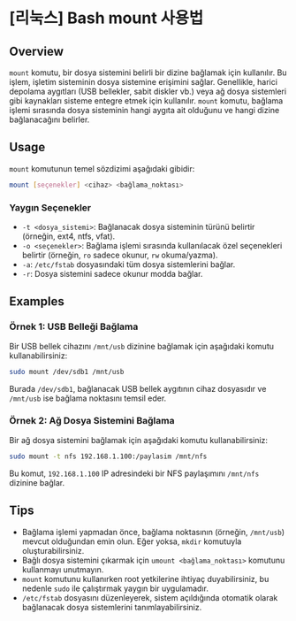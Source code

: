 # [리눅스] Bash mount 사용법

## Overview
`mount` komutu, bir dosya sistemini belirli bir dizine bağlamak için kullanılır. Bu işlem, işletim sisteminin dosya sistemine erişimini sağlar. Genellikle, harici depolama aygıtları (USB bellekler, sabit diskler vb.) veya ağ dosya sistemleri gibi kaynakları sisteme entegre etmek için kullanılır. `mount` komutu, bağlama işlemi sırasında dosya sisteminin hangi aygıta ait olduğunu ve hangi dizine bağlanacağını belirler.

## Usage
`mount` komutunun temel sözdizimi aşağıdaki gibidir:

```bash
mount [seçenekler] <cihaz> <bağlama_noktası>
```

### Yaygın Seçenekler
- `-t <dosya_sistemi>`: Bağlanacak dosya sisteminin türünü belirtir (örneğin, ext4, ntfs, vfat).
- `-o <seçenekler>`: Bağlama işlemi sırasında kullanılacak özel seçenekleri belirtir (örneğin, `ro` sadece okunur, `rw` okuma/yazma).
- `-a`: `/etc/fstab` dosyasındaki tüm dosya sistemlerini bağlar.
- `-r`: Dosya sistemini sadece okunur modda bağlar.

## Examples
### Örnek 1: USB Belleği Bağlama
Bir USB bellek cihazını `/mnt/usb` dizinine bağlamak için aşağıdaki komutu kullanabilirsiniz:

```bash
sudo mount /dev/sdb1 /mnt/usb
```

Burada `/dev/sdb1`, bağlanacak USB bellek aygıtının cihaz dosyasıdır ve `/mnt/usb` ise bağlama noktasını temsil eder.

### Örnek 2: Ağ Dosya Sistemini Bağlama
Bir ağ dosya sistemini bağlamak için aşağıdaki komutu kullanabilirsiniz:

```bash
sudo mount -t nfs 192.168.1.100:/paylasim /mnt/nfs
```

Bu komut, `192.168.1.100` IP adresindeki bir NFS paylaşımını `/mnt/nfs` dizinine bağlar.

## Tips
- Bağlama işlemi yapmadan önce, bağlama noktasının (örneğin, `/mnt/usb`) mevcut olduğundan emin olun. Eğer yoksa, `mkdir` komutuyla oluşturabilirsiniz.
- Bağlı dosya sistemini çıkarmak için `umount <bağlama_noktası>` komutunu kullanmayı unutmayın.
- `mount` komutunu kullanırken root yetkilerine ihtiyaç duyabilirsiniz, bu nedenle `sudo` ile çalıştırmak yaygın bir uygulamadır.
- `/etc/fstab` dosyasını düzenleyerek, sistem açıldığında otomatik olarak bağlanacak dosya sistemlerini tanımlayabilirsiniz.